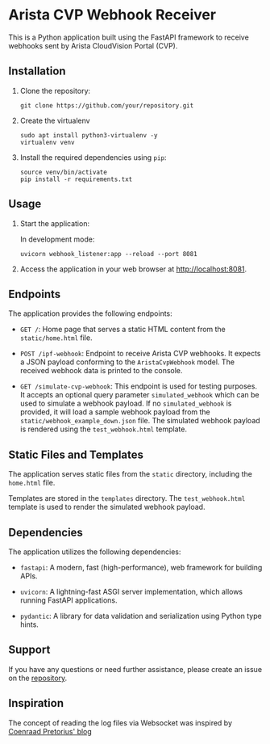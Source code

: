 # Arista CVP Webhook Receiver

This is a Python application built using the FastAPI framework to receive webhooks sent by Arista CloudVision Portal (CVP).

## Installation

1. Clone the repository:

    ```shell
    git clone https://github.com/your/repository.git
    ```

2. Create the virtualenv

    ```shell
    sudo apt install python3-virtualenv -y
    virtualenv venv
    ```

3. Install the required dependencies using `pip`:

    ```shell
    source venv/bin/activate
    pip install -r requirements.txt
    ```

## Usage

1. Start the application:

    In development mode:

    ```shell
    uvicorn webhook_listener:app --reload --port 8081
    ```

2. Access the application in your web browser at [http://localhost:8081](http://localhost:8081).

## Endpoints

The application provides the following endpoints:

- `GET /`: Home page that serves a static HTML content from the `static/home.html` file.

- `POST /ipf-webhook`: Endpoint to receive Arista CVP webhooks. It expects a JSON payload conforming to the `AristaCvpWebhook` model. The received webhook data is printed to the console.

- `GET /simulate-cvp-webhook`: This endpoint is used for testing purposes. It accepts an optional query parameter `simulated_webhook` which can be used to simulate a webhook payload. If no `simulated_webhook` is provided, it will load a sample webhook payload from the `static/webhook_example_down.json` file. The simulated webhook payload is rendered using the `test_webhook.html` template.

## Static Files and Templates

The application serves static files from the `static` directory, including the `home.html` file.

Templates are stored in the `templates` directory. The `test_webhook.html` template is used to render the simulated webhook payload.

## Dependencies

The application utilizes the following dependencies:

- `fastapi`: A modern, fast (high-performance), web framework for building APIs.

- `uvicorn`: A lightning-fast ASGI server implementation, which allows running FastAPI applications.

- `pydantic`: A library for data validation and serialization using Python type hints.

## Support

If you have any questions or need further assistance, please create an issue on the [repository](https://github.com/your/repository).

## Inspiration

The concept of reading the log files via Websocket was inspired by [Coenraad Pretorius' blog](https://h3xagn.com/create-a-streaming-log-viewer-using-fastapi/)
